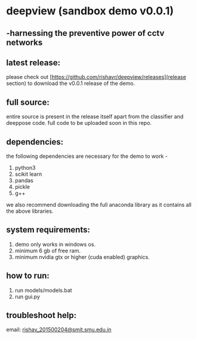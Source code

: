 # deepview (sandbox demo v0.0.1)
## -harnessing the preventive power of cctv networks 

## latest release: 
please check out  [https://github.com/rishavr/deepview/releases](release section) to download the v0.0.1 release of the demo. 

## full source: 
entire source is present in the release itself apart from the classifier and deeppose code. full code to be uploaded soon in this repo. 

## dependencies: 

the following dependencies are necessary for the demo to work - 
1) python3 
2) scikit learn 
3) pandas 
4) pickle 
5) g++ 

we also recommend downloading the full anaconda library as it contains all the above libraries. 

## system requirements: 

1) demo only works in windows os.
2) minimum 6 gb of free ram. 
3) minimum nvidia gtx or higher (cuda enabled) graphics. 

## how to run: 

1) run models/models.bat 
2) run gui.py 

## troubleshoot help: 
email: rishav_201500204@smit.smu.edu.in

